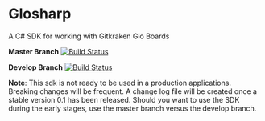 # Glosharp

A C# SDK for working with Gitkraken Glo Boards

**Master Branch**
[![Build Status](https://travis-ci.org/glosharp/glosharp.svg?branch=master)](https://travis-ci.org/glosharp/glosharp)


**Develop Branch**
[![Build Status](https://travis-ci.org/glosharp/glosharp.svg?branch=develop)](https://travis-ci.org/glosharp/glosharp)

**Note**: This sdk is not ready to be used in a production applications. Breaking changes will be frequent. A change log file will be created once a stable version 0.1 has been released. Should you want to use the SDK during the early stages, use the master branch versus the develop branch.